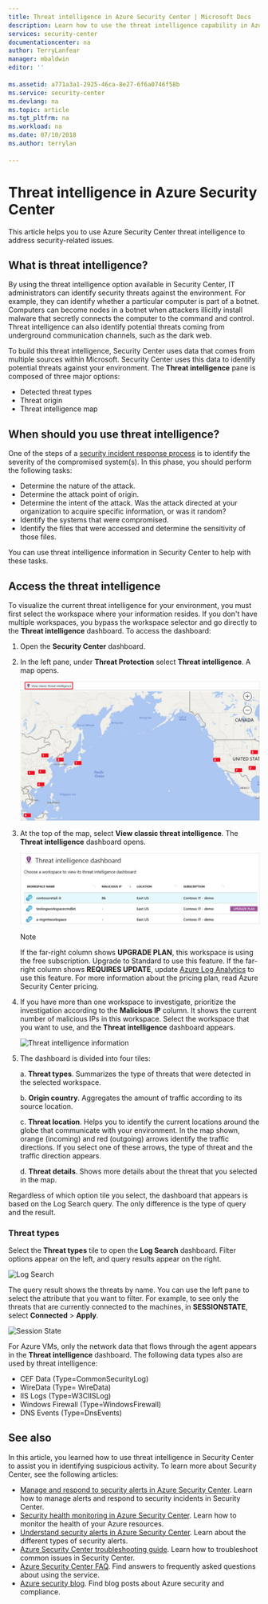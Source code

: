 ```yaml
---
title: Threat intelligence in Azure Security Center | Microsoft Docs
description: Learn how to use the threat intelligence capability in Azure Security Center to identify potential threats in your VMs and computers.
services: security-center
documentationcenter: na
author: TerryLanfear
manager: mbaldwin
editor: ''

ms.assetid: a771a3a1-2925-46ca-8e27-6f6a0746f58b
ms.service: security-center
ms.devlang: na
ms.topic: article
ms.tgt_pltfrm: na
ms.workload: na
ms.date: 07/10/2018
ms.author: terrylan

---
```

# Threat intelligence in Azure Security Center
This article helps you to use Azure Security Center threat intelligence to address security-related issues.

## What is threat intelligence?
By using the threat intelligence option available in Security Center, IT administrators can identify security threats against the environment. For example, they can identify whether a particular computer is part of a botnet. Computers can become nodes in a botnet when attackers illicitly install malware that secretly connects the computer to the command and control. Threat intelligence can also identify potential threats coming from underground communication channels, such as the dark web.

To build this threat intelligence, Security Center uses data that comes from multiple sources within Microsoft. Security Center uses this data to identify potential threats against your environment. The **Threat intelligence** pane is composed of three major options:

- Detected threat types
- Threat origin
- Threat intelligence map


## When should you use threat intelligence?
One of the steps of a [security incident response process](https://docs.microsoft.com/azure/security-center/security-center-planning-and-operations-guide#incident-response) is to identify the severity of the compromised system(s). In this phase, you should perform the following tasks:

- Determine the nature of the attack.
- Determine the attack point of origin.
- Determine the intent of the attack. Was the attack directed at your organization to acquire specific information, or was it random?
- Identify the systems that were compromised.
- Identify the files that were accessed and determine the sensitivity of those files.

You can use threat intelligence information in Security Center to help with these tasks.

## Access the threat intelligence
To visualize the current threat intelligence for your environment, you must first select the workspace where your information resides. If you don't have multiple workspaces, you bypass the workspace selector and go directly to the **Threat intelligence** dashboard. To access the dashboard:

1. Open the **Security Center** dashboard.

1. In the left pane, under **Threat Protection** select **Threat intelligence**. A map opens.

	![Threat intelligence map](./media/security-center-threat-intel/security-center-threat-intel.png)

1. At the top of the map, select **View classic threat intelligence**. The **Threat intelligence** dashboard opens.

	![Threat intelligence dashboard](./media/security-center-threat-intel/security-center-threat-intel-fig1.png)

	> [!NOTE]
	> If the far-right column shows **UPGRADE PLAN**, this workspace is using the free subscription. Upgrade to Standard to use this feature. If the far-right column shows **REQUIRES UPDATE**, update [Azure Log Analytics](https://docs.microsoft.com/azure/log-analytics/log-analytics-overview) to use this feature. For more information about the pricing plan, read Azure Security Center pricing.
	>
1. If you have more than one workspace to investigate, prioritize the investigation according to the **Malicious IP** column. It shows the current number of malicious IPs in this workspace. Select the workspace that you want to use, and the **Threat intelligence** dashboard appears.

	![Threat intelligence information](./media/security-center-threat-intel/security-center-threat-intel-fig5.png)

1. The dashboard is divided into four tiles:

	a.  **Threat types**. Summarizes the type of threats that were detected in the selected workspace.

	b.  **Origin country**. Aggregates the amount of traffic according to its source location.

	c.  **Threat location**. Helps you to identify the current locations around the globe that communicate with your environment. In the map shown, orange (incoming) and red (outgoing) arrows identify the traffic directions. If you select one of these arrows, the type of threat and the traffic direction appears.

	d.  **Threat details**. Shows more details about the threat that you selected in the map.

Regardless of which option tile you select, the dashboard that appears is based on the Log Search query. The only difference is the type of query and the result.

### Threat types
Select the **Threat types** tile to open the **Log Search** dashboard. Filter options appear on the left, and query results appear on the right.

![Log Search](./media/security-center-threat-intel/security-center-threat-intel-fig3.png)

The query result shows the threats by name. You can use the left pane to select the attribute that you want to filter. For example, to see only the threats that are currently connected to the machines, in **SESSIONSTATE**, select **Connected** > **Apply**.

![Session State](./media/security-center-threat-intel/security-center-threat-intel-fig4.png)

For Azure VMs, only the network data that flows through the agent appears in the **Threat intelligence** dashboard. The following data types also are used by threat intelligence:

- CEF Data (Type=CommonSecurityLog)
- WireData (Type= WireData)
- IIS Logs (Type=W3CIISLog)
- Windows Firewall (Type=WindowsFirewall)
- DNS Events (Type=DnsEvents)


## See also
In this article, you learned how to use threat intelligence in Security Center to assist you in identifying suspicious activity. To learn more about Security Center, see the following articles:

* [Manage and respond to security alerts in Azure Security Center](https://docs.microsoft.com/azure/security-center/security-center-managing-and-responding-alerts). Learn how to manage alerts and respond to security incidents in Security Center.
* [Security health monitoring in Azure Security Center](security-center-monitoring.md). Learn how to monitor the health of your Azure resources.
* [Understand security alerts in Azure Security Center](https://docs.microsoft.com/azure/security-center/security-center-alerts-type). Learn about the different types of security alerts.
* [Azure Security Center troubleshooting guide](https://docs.microsoft.com/azure/security-center/security-center-troubleshooting-guide). Learn how to troubleshoot common issues in Security Center.
* [Azure Security Center FAQ](security-center-faq.md). Find answers to frequently asked questions about using the service.
* [Azure security blog](http://blogs.msdn.com/b/azuresecurity/). Find blog posts about Azure security and compliance.
